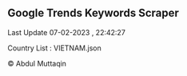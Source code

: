 

## Google Trends Keywords Scraper 
 
Last Update 07-02-2023 , 22:42:27

Country List :
VIETNAM.json



© Abdul Muttaqin 

